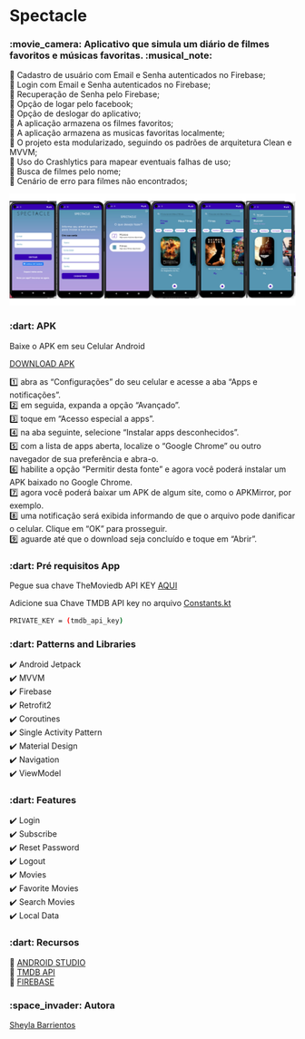 # Spectacle

<h3>:movie_camera: Aplicativo que simula um diário de filmes favoritos e músicas favoritas. :musical_note:</h3>


:pushpin: Cadastro de usuário com Email e Senha autenticados no Firebase;<br>
:pushpin: Login com Email e Senha autenticados no Firebase;<br>
:pushpin: Recuperação de Senha pelo Firebase;<br>
:pushpin: Opção de logar pelo facebook;<br>
:pushpin: Opção de deslogar do aplicativo;<br>
:pushpin: A aplicação armazena os filmes favoritos;<br>
:pushpin: A aplicação armazena as musicas favoritas localmente;<br>
:pushpin: O projeto esta modularizado, seguindo os padrões de arquitetura Clean e MVVM;<br>
:pushpin: Uso do Crashlytics para mapear eventuais falhas de uso;<br>
:pushpin: Busca de filmes pelo nome;<br>
:pushpin: Cenário de erro para filmes não encontrados;<br>


<img src="spectacle.png" width="900px"></img>

<p><h3>:dart: APK </h3>

Baixe o APK em seu Celular Android

<a href="https://github.com/sheylaabarrientos/Spectacle/blob/main/app/app-release.apk">DOWNLOAD APK</a>

:one: abra as “Configurações” do seu celular e acesse a aba “Apps e notificações”.<br>
:two: em seguida, expanda a opção “Avançado”.<br>
:three: toque em “Acesso especial a apps”.<br>
:four: na aba seguinte, selecione “Instalar apps desconhecidos”.<br>
:five: com a lista de apps aberta, localize o “Google Chrome” ou outro navegador de sua preferência e abra-o.<br>
:six: habilite a opção “Permitir desta fonte” e agora você poderá instalar um APK baixado no Google Chrome.<br>
:seven: agora você poderá baixar um APK de algum site, como o APKMirror, por exemplo.<br>
:eight: uma notificação será exibida informando de que o arquivo pode danificar o celular. Clique em “OK” para prosseguir.<br>
:nine: aguarde até que o download seja concluído e toque em “Abrir”.<br>

<p><h3>:dart: Pré requisitos App</h3>

Pegue sua chave TheMoviedb API KEY <a href="https://developers.themoviedb.org/3/getting-started">AQUI</a>

Adicione sua Chave TMDB API key no arquivo <a href="https://github.com/sheylaabarrientos/Spectacle/blob/main/app/src/main/java/com/example/spectacle/data/base/Constants.kt">Constants.kt</a>

```bash
PRIVATE_KEY = (tmdb_api_key)
```

<p><h3>:dart: Patterns and Libraries </h3>

:heavy_check_mark: Android Jetpack <br>
:heavy_check_mark: MVVM<br>
:heavy_check_mark: Firebase<br>
:heavy_check_mark: Retrofit2<br>
:heavy_check_mark: Coroutines<br>
:heavy_check_mark: Single Activity Pattern<br>
:heavy_check_mark: Material Design<br>
:heavy_check_mark: Navigation<br>
:heavy_check_mark: ViewModel<br>

<p><h3>:dart: Features </h3>

:heavy_check_mark: Login<br>
:heavy_check_mark: Subscribe<br>
:heavy_check_mark: Reset Password<br>
:heavy_check_mark: Logout<br>
:heavy_check_mark: Movies<br>
:heavy_check_mark: Favorite Movies<br>
:heavy_check_mark: Search Movies<br>
:heavy_check_mark: Local Data<br>

<p><h3>:dart: Recursos </h3>

:pushpin: <a href="https://developer.android.com/studio?hl=pt&gclid=Cj0KCQjwhqaVBhCxARIsAHK1tiPdisiDGXwVmYPYlTc2h155A0EN4MXDAuz65zL1sbCoZ_1V5DXDgPwaArCQEALw_wcB&gclsrc=aw.ds">ANDROID STUDIO</a><br>
:pushpin: <a href="https://www.themoviedb.org/documentation/api">TMDB API</a><br>
:pushpin: <a href="https://firebase.google.com">FIREBASE</a><br>

<p><h3>:space_invader: Autora </h3>

<a href="https://www.linkedin.com/in/sheylabarrientos/">Sheyla Barrientos</a>





